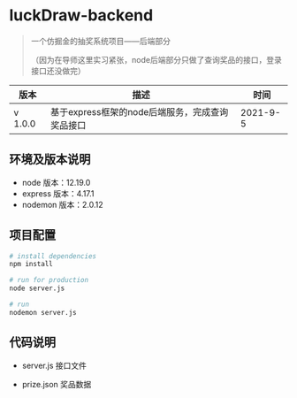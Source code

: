 # luckDraw-backend

> 一个仿掘金的抽奖系统项目——后端部分
>
> （因为在导师这里实习紧张，node后端部分只做了查询奖品的接口，登录接口还没做完）

| 版本    | 描述                                            | 时间     |
| ------- | ----------------------------------------------- | -------- |
| v 1.0.0 | 基于express框架的node后端服务，完成查询奖品接口 | 2021-9-5 |

## 环境及版本说明

* node 版本：12.19.0
* express 版本：4.17.1
* nodemon 版本：2.0.12

## 项目配置

``` bash
# install dependencies
npm install

# run for production
node server.js

# run 
nodemon server.js
```

## 代码说明

* server.js 接口文件

* prize.json 奖品数据

